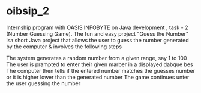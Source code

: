 # oibsip_2
Internship program with OASIS INFOBYTE on Java development , task - 2 (Number Guessing Game). The fun and easy project "Guess the Number" isa short Java project that allows the user to guess the number generated by the computer & involves the following steps

The system generates a random number from a given range, say 1 to 100
The user is prampted to enter their given marber in a displayed dabque bes
The computer then tells if the entered number matches the guesses number or it is higher lower than the generated number
The game continues unter the user guessing the number

